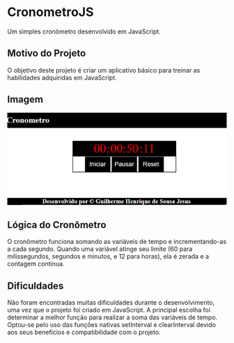 # CronometroJS
Um simples cronômetro desenvolvido em JavaScript.

## Motivo do Projeto
O objetivo deste projeto é criar um aplicativo básico para treinar as habilidades adquiridas em JavaScript.

## Imagem
![Imagem do Cronômetro](./res/Imagem.png)

## Lógica do Cronômetro
O cronômetro funciona somando as variáveis de tempo e incrementando-as a cada segundo. Quando uma variável atinge seu limite (60 para milissegundos, segundos e minutos, e 12 para horas), ela é zerada e a contagem continua.

## Dificuldades
Não foram encontradas muitas dificuldades durante o desenvolvimento, uma vez que o projeto foi criado em JavaScript. A principal escolha foi determinar a melhor função para realizar a soma das variáveis de tempo. Optou-se pelo uso das funções nativas setInterval e clearInterval devido aos seus benefícios e compatibilidade com o projeto.
